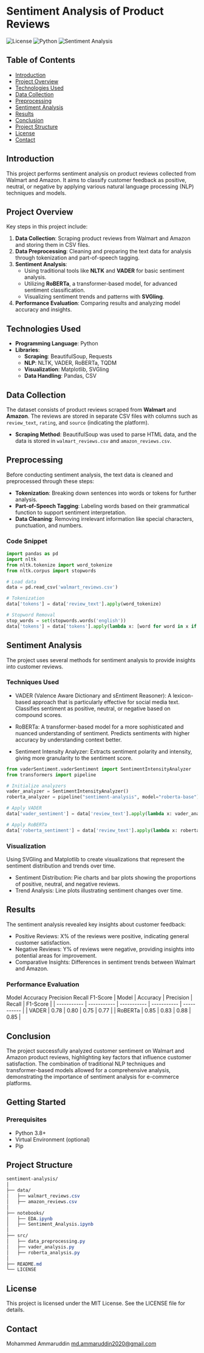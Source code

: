 # Sentiment Analysis of Product Reviews

![License](https://img.shields.io/badge/license-MIT-blue.svg)
![Python](https://img.shields.io/badge/python-3.8%2B-blue.svg)
![Sentiment Analysis](https://img.shields.io/badge/Sentiment-Analysis-brightgreen.svg)

## Table of Contents

- [Introduction](#introduction)
- [Project Overview](#project-overview)
- [Technologies Used](#technologies-used)
- [Data Collection](#data-collection)
- [Preprocessing](#preprocessing)
- [Sentiment Analysis](#sentiment-analysis)
- [Results](#results)
- [Conclusion](#conclusion)
- [Project Structure](#project-structure)
- [License](#license)
- [Contact](#contact)

## Introduction

This project performs sentiment analysis on product reviews collected from Walmart and Amazon. It aims to classify customer feedback as positive, neutral, or negative by applying various natural language processing (NLP) techniques and models.

## Project Overview

Key steps in this project include:

1. **Data Collection**: Scraping product reviews from Walmart and Amazon and storing them in CSV files.
2. **Data Preprocessing**: Cleaning and preparing the text data for analysis through tokenization and part-of-speech tagging.
3. **Sentiment Analysis**:
   - Using traditional tools like **NLTK** and **VADER** for basic sentiment analysis.
   - Utilizing **RoBERTa**, a transformer-based model, for advanced sentiment classification.
   - Visualizing sentiment trends and patterns with **SVGling**.
4. **Performance Evaluation**: Comparing results and analyzing model accuracy and insights.

## Technologies Used

- **Programming Language**: Python
- **Libraries**:
  - **Scraping**: BeautifulSoup, Requests
  - **NLP**: NLTK, VADER, RoBERTa, TQDM
  - **Visualization**: Matplotlib, SVGling
  - **Data Handling**: Pandas, CSV

## Data Collection

The dataset consists of product reviews scraped from **Walmart** and **Amazon**. The reviews are stored in separate CSV files with columns such as `review_text`, `rating`, and `source` (indicating the platform).

- **Scraping Method**: BeautifulSoup was used to parse HTML data, and the data is stored in `walmart_reviews.csv` and `amazon_reviews.csv`.

## Preprocessing

Before conducting sentiment analysis, the text data is cleaned and preprocessed through these steps:

- **Tokenization**: Breaking down sentences into words or tokens for further analysis.
- **Part-of-Speech Tagging**: Labeling words based on their grammatical function to support sentiment interpretation.
- **Data Cleaning**: Removing irrelevant information like special characters, punctuation, and numbers.

### Code Snippet

```python
import pandas as pd
import nltk
from nltk.tokenize import word_tokenize
from nltk.corpus import stopwords

# Load data
data = pd.read_csv('walmart_reviews.csv')

# Tokenization
data['tokens'] = data['review_text'].apply(word_tokenize)

# Stopword Removal
stop_words = set(stopwords.words('english'))
data['tokens'] = data['tokens'].apply(lambda x: [word for word in x if word not in stop_words])
```
## Sentiment Analysis
The project uses several methods for sentiment analysis to provide insights into customer reviews.

### Techniques Used
- VADER (Valence Aware Dictionary and sEntiment Reasoner):
A lexicon-based approach that is particularly effective for social media text.
Classifies sentiment as positive, neutral, or negative based on compound scores.

- RoBERTa:
A transformer-based model for a more sophisticated and nuanced understanding of sentiment.
Predicts sentiments with higher accuracy by understanding context better.

- Sentiment Intensity Analyzer:
Extracts sentiment polarity and intensity, giving more granularity to the sentiment score.
```python
from vaderSentiment.vaderSentiment import SentimentIntensityAnalyzer
from transformers import pipeline

# Initialize analyzers
vader_analyzer = SentimentIntensityAnalyzer()
roberta_analyzer = pipeline("sentiment-analysis", model="roberta-base")

# Apply VADER
data['vader_sentiment'] = data['review_text'].apply(lambda x: vader_analyzer.polarity_scores(x)['compound'])

# Apply RoBERTa
data['roberta_sentiment'] = data['review_text'].apply(lambda x: roberta_analyzer(x)[0]['label'])
```
### Visualization
Using SVGling and Matplotlib to create visualizations that represent the sentiment distribution and trends over time.

- Sentiment Distribution: Pie charts and bar plots showing the proportions of positive, neutral, and negative reviews.
- Trend Analysis: Line plots illustrating sentiment changes over time.

## Results
The sentiment analysis revealed key insights about customer feedback:

- Positive Reviews: X% of the reviews were positive, indicating general customer satisfaction.
- Negative Reviews: Y% of reviews were negative, providing insights into potential areas for improvement.
- Comparative Insights: Differences in sentiment trends between Walmart and Amazon.
### Performance Evaluation
Model	Accuracy	Precision	Recall	F1-Score
| Model | Accuracy | Precision | Recall | F1-Score |
| ----------- | ----------- | ----------- | ----------- | ----------- |
| VADER | 0.78 | 0.80 | 0.75 | 0.77 |
| RoBERTa | 0.85 | 0.83 | 0.88 | 0.85 |


## Conclusion
The project successfully analyzed customer sentiment on Walmart and Amazon product reviews, highlighting key factors that influence customer satisfaction. The combination of traditional NLP techniques and transformer-based models allowed for a comprehensive analysis, demonstrating the importance of sentiment analysis for e-commerce platforms.
## Getting Started

### Prerequisites
- Python 3.8+
- Virtual Environment (optional)
- Pip

## Project Structure
```css
sentiment-analysis/
│
├── data/
│   ├── walmart_reviews.csv
│   ├── amazon_reviews.csv
│
├── notebooks/
│   ├── EDA.ipynb
│   ├── Sentiment_Analysis.ipynb
│
├── src/
│   ├── data_preprocessing.py
│   ├── vader_analysis.py
│   ├── roberta_analysis.py
│
├── README.md
└── LICENSE
```
## License
This project is licensed under the MIT License. See the LICENSE file for details.

## Contact
Mohammed Ammaruddin
md.ammaruddin2020@gmail.com
